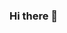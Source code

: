 ### Hi there 👋

<!--
**iamjekyll/iamjekyll** is a ✨ _special_ ✨ repository because its `README.md` (this file) appears on your GitHub profile.


### Portfolio
- [Whatsapp API](https://whatsapp-api-iamjekyyl.herokuapp.com/)
- [Cukup.space](https://cukup.space)
- [Portaway.org](https://portaway.org)
- [Latoko.com](https://latoko.com)
- [Cumagini.com](https://cumagini.com)

